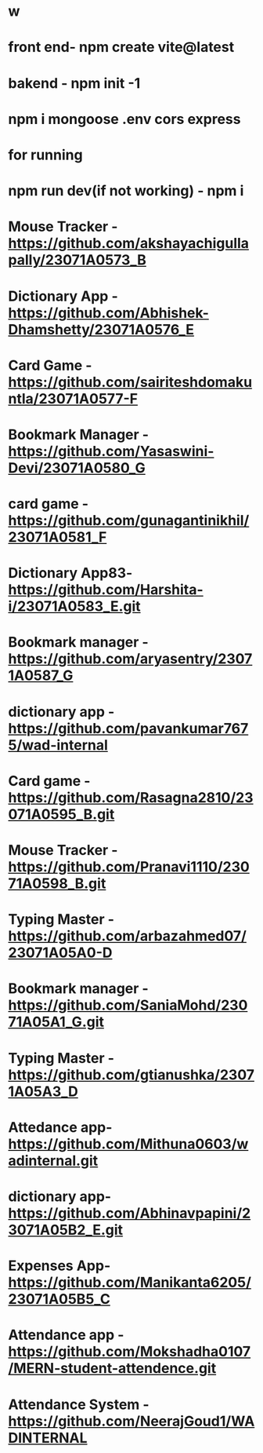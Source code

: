 # w
# front end-  npm create vite@latest
# bakend - npm init -1
# npm i mongoose .env cors express
# for running
# npm run dev(if not working)  - npm i
# Mouse Tracker - https://github.com/akshayachigullapally/23071A0573_B
# Dictionary App - https://github.com/Abhishek-Dhamshetty/23071A0576_E
# Card Game - https://github.com/sairiteshdomakuntla/23071A0577-F
# Bookmark Manager - https://github.com/Yasaswini-Devi/23071A0580_G
# card game - https://github.com/gunagantinikhil/23071A0581_F
# Dictionary App83- https://github.com/Harshita-i/23071A0583_E.git
# Bookmark manager - https://github.com/aryasentry/23071A0587_G
# dictionary app - https://github.com/pavankumar7675/wad-internal
# Card game - https://github.com/Rasagna2810/23071A0595_B.git
# Mouse Tracker - https://github.com/Pranavi1110/23071A0598_B.git
# Typing Master - https://github.com/arbazahmed07/23071A05A0-D
# Bookmark manager -https://github.com/SaniaMohd/23071A05A1_G.git
# Typing Master - https://github.com/gtianushka/23071A05A3_D
# Attedance app- https://github.com/Mithuna0603/wadinternal.git
# dictionary app- https://github.com/Abhinavpapini/23071A05B2_E.git
# Expenses App- https://github.com/Manikanta6205/23071A05B5_C
# Attendance app - https://github.com/Mokshadha0107/MERN-student-attendence.git
# Attendance System - https://github.com/NeerajGoud1/WADINTERNAL
